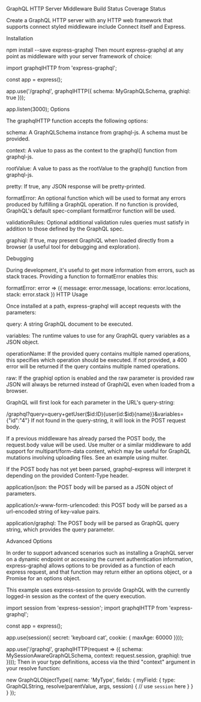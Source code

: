 GraphQL HTTP Server Middleware
Build Status Coverage Status

Create a GraphQL HTTP server with any HTTP web framework that supports connect styled middleware include Connect itself and Express.

Installation

npm install --save express-graphql
Then mount express-graphql at any point as middleware with your server framework of choice:

import graphqlHTTP from 'express-graphql';

const app = express();

app.use('/graphql', graphqlHTTP({
  schema: MyGraphQLSchema,
  graphiql: true
}));

app.listen(3000);
Options

The graphqlHTTP function accepts the following options:

schema: A GraphQLSchema instance from graphql-js. A schema must be provided.

context: A value to pass as the context to the graphql() function from graphql-js.

rootValue: A value to pass as the rootValue to the graphql() function from graphql-js.

pretty: If true, any JSON response will be pretty-printed.

formatError: An optional function which will be used to format any errors produced by fulfilling a GraphQL operation. If no function is provided, GraphQL's default spec-compliant formatError function will be used.

validationRules: Optional additional validation rules queries must satisfy in addition to those defined by the GraphQL spec.

graphiql: If true, may present GraphiQL when loaded directly from a browser (a useful tool for debugging and exploration).

Debugging

During development, it's useful to get more information from errors, such as stack traces. Providing a function to formatError enables this:

formatError: error => ({
  message: error.message,
  locations: error.locations,
  stack: error.stack
})
HTTP Usage

Once installed at a path, express-graphql will accept requests with the parameters:

query: A string GraphQL document to be executed.

variables: The runtime values to use for any GraphQL query variables as a JSON object.

operationName: If the provided query contains multiple named operations, this specifies which operation should be executed. If not provided, a 400 error will be returned if the query contains multiple named operations.

raw: If the graphiql option is enabled and the raw parameter is provided raw JSON will always be returned instead of GraphiQL even when loaded from a browser.

GraphQL will first look for each parameter in the URL's query-string:

/graphql?query=query+getUser($id:ID){user(id:$id){name}}&variables={"id":"4"}
If not found in the query-string, it will look in the POST request body.

If a previous middleware has already parsed the POST body, the request.body value will be used. Use multer or a similar middleware to add support for multipart/form-data content, which may be useful for GraphQL mutations involving uploading files. See an example using multer.

If the POST body has not yet been parsed, graphql-express will interpret it depending on the provided Content-Type header.

application/json: the POST body will be parsed as a JSON object of parameters.

application/x-www-form-urlencoded: this POST body will be parsed as a url-encoded string of key-value pairs.

application/graphql: The POST body will be parsed as GraphQL query string, which provides the query parameter.

Advanced Options

In order to support advanced scenarios such as installing a GraphQL server on a dynamic endpoint or accessing the current authentication information, express-graphql allows options to be provided as a function of each express request, and that function may return either an options object, or a Promise for an options object.

This example uses express-session to provide GraphQL with the currently logged-in session as the context of the query execution.

import session from 'express-session';
import graphqlHTTP from 'express-graphql';

const app = express();

app.use(session({ secret: 'keyboard cat', cookie: { maxAge: 60000 }}));

app.use('/graphql', graphqlHTTP(request => ({
  schema: MySessionAwareGraphQLSchema,
  context: request.session,
  graphiql: true
})));
Then in your type definitions, access via the third "context" argument in your resolve function:

new GraphQLObjectType({
  name: 'MyType',
  fields: {
    myField: {
      type: GraphQLString,
      resolve(parentValue, args, session) {
        // use `session` here
      }
    }
  }
});